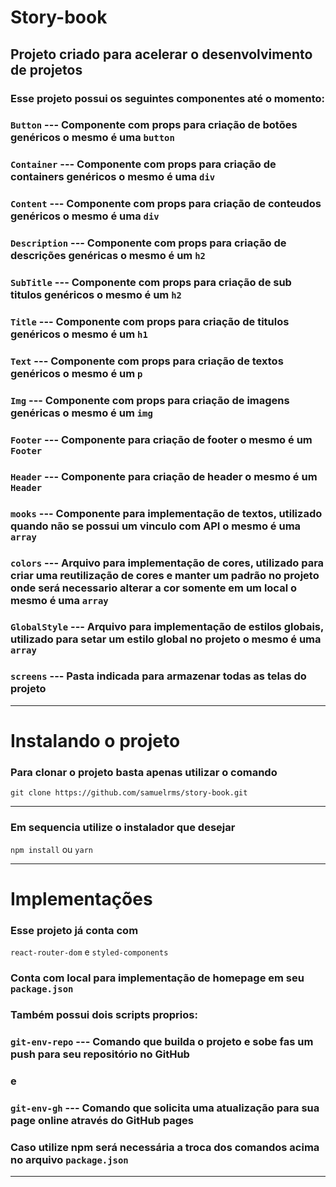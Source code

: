 # Story-book

## Projeto criado para acelerar o desenvolvimento de projetos

### Esse projeto possui os seguintes componentes até o momento:

### `Button` --- Componente com props para criação de botões genéricos o mesmo é uma `button`

### `Container` --- Componente com props para criação de containers genéricos o mesmo é uma `div`

### `Content` --- Componente com props para criação de conteudos genéricos o mesmo é uma `div`

### `Description` --- Componente com props para criação de descrições genéricas o mesmo é um `h2`

### `SubTitle` --- Componente com props para criação de sub titulos genéricos o mesmo é um `h2`

### `Title` --- Componente com props para criação de titulos genéricos o mesmo é um `h1`

### `Text` --- Componente com props para criação de textos genéricos o mesmo é um `p`

### `Img` --- Componente com props para criação de imagens genéricas o mesmo é um `img`

### `Footer` --- Componente para criação de footer o mesmo é um `Footer`

### `Header` --- Componente para criação de header o mesmo é um `Header`

### `mooks` --- Componente para implementação de textos, utilizado quando não se possui um vinculo com API o mesmo é uma `array`

### `colors` --- Arquivo para implementação de cores, utilizado para criar uma reutilização de cores e manter um padrão no projeto onde será necessario alterar a cor somente em um local o mesmo é uma `array`

### `GlobalStyle` --- Arquivo para implementação de estilos globais, utilizado para setar um estilo global no projeto o mesmo é uma `array`

### `screens` --- Pasta indicada para armazenar todas as telas do projeto

---

# Instalando o projeto

### Para clonar o projeto basta apenas utilizar o comando

`git clone https://github.com/samuelrms/story-book.git`

---

### Em sequencia utilize o instalador que desejar

`npm install` ou `yarn`

---

# Implementações

### Esse projeto já conta com

`react-router-dom` e `styled-components`

### Conta com local para implementação de homepage em seu `package.json`

### Também possui dois scripts proprios:

### `git-env-repo` --- Comando que builda o projeto e sobe fas um push para seu repositório no GitHub

### e

### `git-env-gh` --- Comando que solicita uma atualização para sua page online através do GitHub pages

### Caso utilize npm será necessária a troca dos comandos acima no arquivo `package.json`

---

